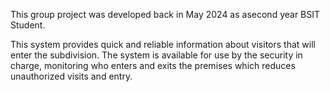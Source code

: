 This group project was developed back in May 2024 as asecond year BSIT Student.

This system provides quick and reliable information about visitors that will enter the subdivision. The system is available for use by the security in charge, monitoring who enters and exits the premises which reduces unauthorized visits and entry.
